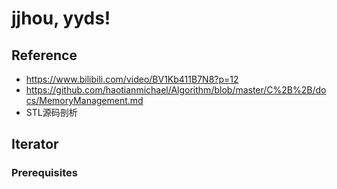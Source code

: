 # **jjhou, yyds!**

## Reference
- https://www.bilibili.com/video/BV1Kb411B7N8?p=12
- https://github.com/haotianmichael/Algorithm/blob/master/C%2B%2B/docs/MemoryManagement.md
- STL源码剖析



## Iterator
### Prerequisites



